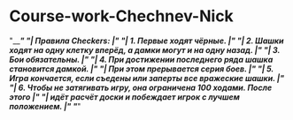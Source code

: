 # Course-work-Chechnev-Nick
"___________________________________________________________________________"
	"| Правила Checkers:                                                     |"
	"| 1. Первые ходят чёрные.                                               |"
	"| 2. Шашки ходят на одну клетку вперёд, а дамки могут и на одну назад.  |"
	"| 3. Бои обязательны.                                                   |"
	"| 4. При достижении последнего ряда шашка становится дамкой.            |" 
	"|    При этом прерывается серия боев.                                   |" 
	"| 5. Игра кончается, если съедены или заперты все вражеские шашки.      |" 
	"| 6. Чтобы не затягивать игру, она ограничена 100 ходами. После этого   |" 
	"|    идёт расчёт доски и побеждает игрок с лучшем положением.           |"
	"_________________________________________________________________________" 
